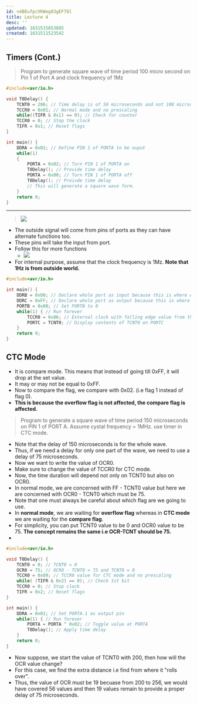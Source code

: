 ```yaml
---
id: n4BEufpcVKWeg83gEF76l
title: Lecture 4
desc: ''
updated: 1631515853885
created: 1631511523542
---
```



## Timers (Cont.)

> Program to generate square wave of time period 100 micro second on Pin 1 of Port A and clock frequency of 1Mz

```c
#include<avr/io.h>

void T0Delay() {
    TCNT0 = 206; // Time delay is of 50 microseconds and not 100 microseconds.
    TCCR0 = 0x01; // Normal mode and no prescaling
    while((TIFR & 0x1) == 0); // Check for counter
    TCCR0 = 0; // Stop the clock
    TIFR = 0x1; // Reset flags
}

int main() {
    DDRA = 0x02; // Define PIN 1 of PORTA to be ouput
    while(1)
    {
        PORTA = 0x02; // Turn PIN 1 of PORTA on
        T0Delay(); // Provide time delay
        PORTA = 0x00; // Turn PIN 1 of PORTA off
        T0Delay(); // Proivde time delay
        // This will generate a square wave form.
    }
    return 0;
}
```

* * *

> ![](/assets/images/2021-09-13-11-42-59.png)

- The outside signal will come from pins of ports as they can have alternate functions too.
- These pins will take the input from port.
- Follow this for more functions
  - ![](/assets/images/2021-09-13-11-44-23.png)
- For internal purpose, assume that the clock frequency is 1Mz. **Note that 1Hz is from outside world.**

```c
#include<avr/io.h>

int main() {
    DDRB = 0x00; // Declare whole port as input because this is where external signal will arrive.
    DDRC = 0xFF; // Declare whole port as output because this is where we will be displaying the count of TCNT.
    PORTB = 0x00; // Set PORTB to 0
    while(1) { // Run forever
        TCCR0 = 0x06; // External clock with falling edge value from the table
        PORTC = TCNT0; // Display contents of TCNT0 on PORTC
    }
    return 0;
}
```

## CTC Mode

- It is compare mode. This means that instead of going till 0xFF, it will drop at the set value.
- It may or may not be equal to 0xFF.
- Now to compare the flag, we compare with 0x02. (i.e flag 1 instead of flag 0).
- **This is because the overflow flag is not affected, the compare flag is affected.**

> Program to generate a square wave of time period 150 microseconds on PIN 1 of PORT A. Assume cystal frequency = 1MHz. use timer in CTC mode.

- Note that the delay of 150 microseconds is for the whole wave.
- Thus, if we need a delay for only one part of the wave, we need to use a delay of 75 microseconds.
- Now we want to write the value of OCR0.
- Make sure to change the value of TCCR0 for CTC mode.
- Now, the time duration will depend not only on TCNT0 but also on OCR0.
- In normal mode, we are concerned with FF - TCNT0 value but here we are concerned with OCR0 - TCNT0 which must be 75.
- Note that one must always be careful about which flag are we going to use.
- In **normal mode**, we are waiting for **overflow flag** whereas in **CTC mode** we are waiting for the **compare flag**.
- For simplicity, you can put TCNT0 value to be 0 and OCR0 value to be 75. **The concept remains the same i.e OCR-TCNT should be 75.**
-

```c
#include<avr/io.h>

void T0Delay() {
    TCNT0 = 0; // TCNT0 = 0
    OCR0 = 75; // OCR0 - TCNT0 = 75 and TCNT0 = 0
    TCCR0 = 0x09; // TCCR0 value for CTC mode and no prescaling
    while( (TIFR & 0x2) == 0); // Check 1st bit
    TCCR0 = 0; // Stop clock
    TIFR = 0x2; // Reset flags
}

int main() {
    DDRA = 0x02; // Set PORTA.1 as output pin
    while(1) { // Run forever
        PORTA = PORTA ^ 0x02; // Toggle value at PORTA
        T0Delay(); // Apply time delay
    }
    return 0;
}
```

- Now suppose, we start the value of TCNT0 with 200, then how will the OCR value change?
- For this case, we find the extra distance i.e find from where it "rolls over".
- Thus, the value of OCR must be 19 becuase from 200 to 256, we would have covered 56 values and then 19 values remain to provide a proper delay of 75 microseconds.

